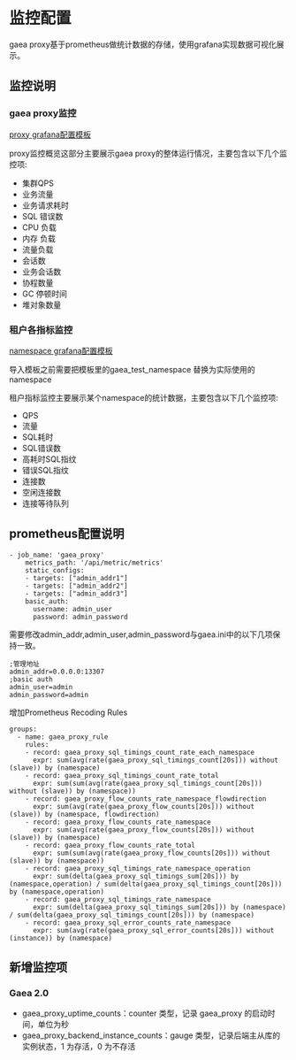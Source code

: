 # 监控配置

gaea proxy基于prometheus做统计数据的存储，使用grafana实现数据可视化展示。

## 监控说明

### gaea proxy监控

[proxy grafana配置模板](template/gaea_proxy.json)  

proxy监控概览这部分主要展示gaea proxy的整体运行情况，主要包含以下几个监控项:

- 集群QPS
- 业务流量
- 业务请求耗时
- SQL 错误数
- CPU 负载
- 内存 负载
- 流量负载
- 会话数
- 业务会话数
- 协程数量
- GC 停顿时间
- 堆对象数量
   

### 租户各指标监控

[namespace grafana配置模板](template/gaea_namespace.json)

导入模板之前需要把模板里的gaea_test_namespace 替换为实际使用的namespace

租户指标监控主要展示某个namespace的统计数据，主要包含以下几个监控项:

- QPS
- 流量
- SQL耗时
- SQL错误数
- 高耗时SQL指纹
- 错误SQL指纹
- 连接数
- 空闲连接数
- 连接等待队列


## prometheus配置说明

```
- job_name: 'gaea_proxy'
    metrics_path: '/api/metric/metrics'
    static_configs:
    - targets: ["admin_addr1"]
    - targets: ["admin_addr2"]
    - targets: ["admin_addr3"]
    basic_auth:
      username: admin_user
      password: admin_password
```
需要修改admin_addr,admin_user,admin_password与gaea.ini中的以下几项保持一致。
```
;管理地址
admin_addr=0.0.0.0:13307
;basic auth
admin_user=admin
admin_password=admin
```
增加Prometheus Recoding Rules
```
groups:
  - name: gaea_proxy_rule
    rules:
    - record: gaea_proxy_sql_timings_count_rate_each_namespace
      expr: sum(avg(rate(gaea_proxy_sql_timings_count[20s])) without (slave)) by (namespace)
    - record: gaea_proxy_sql_timings_count_rate_total
      expr: sum(sum(avg(rate(gaea_proxy_sql_timings_count[20s])) without (slave)) by (namespace))
    - record: gaea_proxy_flow_counts_rate_namespace_flowdirection
      expr: sum(avg(rate(gaea_proxy_flow_counts[20s])) without (slave)) by (namespace, flowdirection)
    - record: gaea_proxy_flow_counts_rate_namespace
      expr: sum(avg(rate(gaea_proxy_flow_counts[20s])) without (slave)) by (namespace)
    - record: gaea_proxy_flow_counts_rate_total
      expr: sum(sum(avg(rate(gaea_proxy_flow_counts[20s])) without (slave)) by (namespace))
    - record: gaea_proxy_sql_timings_rate_namespace_operation
      expr: sum(delta(gaea_proxy_sql_timings_sum[20s])) by (namespace,operation) / sum(delta(gaea_proxy_sql_timings_count[20s])) by (namespace,operation)
    - record: gaea_proxy_sql_timings_rate_namespace
      expr: sum(delta(gaea_proxy_sql_timings_sum[20s])) by (namespace) / sum(delta(gaea_proxy_sql_timings_count[20s])) by (namespace)
    - record: gaea_proxy_sql_error_counts_rate_namespace
      expr: sum(avg(rate(gaea_proxy_sql_error_counts[20s])) without (instance)) by (namespace)
``` 
##  

## 新增监控项
### Gaea 2.0

- gaea_proxy_uptime_counts：counter 类型，记录 gaea_proxy 的启动时间，单位为秒
- gaea_proxy_backend_instance_counts：gauge 类型，记录后端主从库的实例状态，1 为存活，0 为不存活


 

